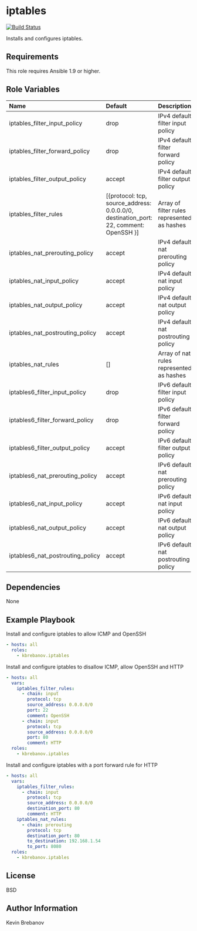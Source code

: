 iptables
========

[![Build Status](https://travis-ci.org/kbrebanov/ansible-iptables.svg?branch=master)](https://travis-ci.org/kbrebanov/ansible-iptables)

Installs and configures iptables.

Requirements
------------

This role requires Ansible 1.9 or higher.

Role Variables
--------------

| Name                             | Default                                                                               | Description                                 |
|:---------------------------------|:--------------------------------------------------------------------------------------|:--------------------------------------------|
| iptables_filter_input_policy     | drop                                                                                  | IPv4 default filter input policy            |
| iptables_filter_forward_policy   | drop                                                                                  | IPv4 default filter forward policy          |
| iptables_filter_output_policy    | accept                                                                                | IPv4 default filter output policy           |
| iptables_filter_rules            | [{protocol: tcp, source_address: 0.0.0.0/0, destination_port: 22, comment: OpenSSH }] | Array of filter rules represented as hashes |
| iptables_nat_prerouting_policy   | accept                                                                                | IPv4 default nat prerouting policy          |
| iptables_nat_input_policy        | accept                                                                                | IPv4 default nat input policy               |
| iptables_nat_output_policy       | accept                                                                                | IPv4 default nat output policy              |
| iptables_nat_postrouting_policy  | accept                                                                                | IPv4 default nat postrouting policy         |
| iptables_nat_rules               | []                                                                                    | Array of nat rules represented as hashes    |
| iptables6_filter_input_policy    | drop                                                                                  | IPv6 default filter input policy            |
| iptables6_filter_forward_policy  | drop                                                                                  | IPv6 default filter forward policy          |
| iptables6_filter_output_policy   | accept                                                                                | IPv6 default filter output policy           |
| iptables6_nat_prerouting_policy  | accept                                                                                | IPv6 default nat prerouting policy          |
| iptables6_nat_input_policy       | accept                                                                                | IPv6 default nat input policy               |
| iptables6_nat_output_policy      | accept                                                                                | IPv6 default nat output policy              |
| iptables6_nat_postrouting_policy | accept                                                                                | IPv6 default nat postrouting policy         |

Dependencies
------------

None

Example Playbook
----------------

Install and configure iptables to allow ICMP and OpenSSH
```yaml
- hosts: all
  roles:
    - kbrebanov.iptables
```

Install and configure iptables to disallow ICMP, allow OpenSSH and HTTP
```yaml
- hosts: all
  vars:
    iptables_filter_rules:
      - chain: input
        protocol: tcp
        source_address: 0.0.0.0/0
        port: 22
        comment: OpenSSH
      - chain: input
        protocol: tcp
        source_address: 0.0.0.0/0
        port: 80
        comment: HTTP
  roles:
    - kbrebanov.iptables
```

Install and configure iptables with a port forward rule for HTTP
```yaml
- hosts: all
  vars:
    iptables_filter_rules:
      - chain: input
        protocol: tcp
        source_address: 0.0.0.0/0
        destination_port: 80
        comment: HTTP
    iptables_nat_rules:
      - chain: prerouting
        protocol: tcp
        destination_port: 80
        to_destination: 192.168.1.54
        to_port: 8080
  roles:
    - kbrebanov.iptables
```

License
-------

BSD

Author Information
------------------

Kevin Brebanov
